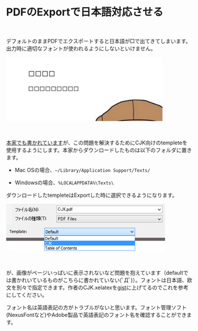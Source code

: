 PDFのExportで日本語対応させる
=============================

 

デフォルトのままPDFでエクスポートすると日本語が□で出てきてしまいます。出力時に適切なフォントが使われるようにしないといけません。

![](<img/notCJK.png>)

 

[本家でも書かれています][1]が、この問題を解決するためにCJK向けのtempleteを使用するようにします。本家からダウンロードしたものは以下のフォルダに置きます。

[1]: <http://www.texts.io/support/0007/>

-   Mac OSの場合、`~/Library/Application Support/Texts/`

-   Windowsの場合、`%LOCALAPPDATA%\Texts\`

ダウンロードしたtempleteはExportした時に選択できるようになります。

![](<img/templete.png>)

 

が、画像がページいっぱいに表示されないなど問題を抱えています（defaultでは書かれいているものがこちらに書かれていない(ﾟДﾟ)）。フォントは日本語、欧文を別々で指定できます。作者のCJK.xelatexを[gist][2]に上げてるのでこれを参考にしてください。

[2]: <https://gist.github.com/K-atc/d9177b2a00ebe83fb41d>

フォント名は英語表記の方がトラブルがないと思います。フォント管理ソフト(NexusFontなど)やAdobe製品で英語表記のフォント名を確認することができます。
